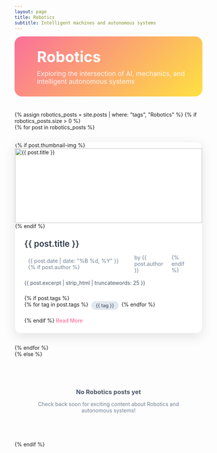 ```yaml
---
layout: page
title: Robotics
subtitle: Intelligent machines and autonomous systems
---
```


<div class="study-category-header robotics-header">
  <div class="category-icon">
    <i class="fas fa-robot"></i>
  </div>
  <div class="category-info">
    <h1>Robotics</h1>
    <p>Exploring the intersection of AI, mechanics, and intelligent autonomous systems</p>
  </div>
</div>

<div class="study-posts-container">
  {% assign robotics_posts = site.posts | where: "tags", "Robotics" %}
  {% if robotics_posts.size > 0 %}
    <div class="posts-grid">
      {% for post in robotics_posts %}
        <article class="study-post-card">
          {% if post.thumbnail-img %}
          <div class="post-image">
            <img src="{{ post.thumbnail-img | relative_url }}" alt="{{ post.title }}">
          </div>
          {% endif %}
          <div class="post-content">
            <h3><a href="{{ post.url | relative_url }}">{{ post.title }}</a></h3>
            <p class="post-meta">
              <i class="fas fa-calendar"></i> {{ post.date | date: "%B %d, %Y" }}
              {% if post.author %}
                <span class="author">by {{ post.author }}</span>
              {% endif %}
            </p>
            <p class="post-excerpt">{{ post.excerpt | strip_html | truncatewords: 25 }}</p>
            {% if post.tags %}
            <div class="post-tags">
              {% for tag in post.tags %}
                <span class="tag">{{ tag }}</span>
              {% endfor %}
            </div>
            {% endif %}
            <a href="{{ post.url | relative_url }}" class="read-more">Read More <i class="fas fa-arrow-right"></i></a>
          </div>
        </article>
      {% endfor %}
    </div>
  {% else %}
    <div class="no-posts">
      <i class="fas fa-cogs"></i>
      <h3>No Robotics posts yet</h3>
      <p>Check back soon for exciting content about Robotics and autonomous systems!</p>
    </div>
  {% endif %}
</div>

<style>
.robotics-header {
  background: linear-gradient(135deg, #fa709a 0%, #fee140 100%);
}

.study-category-header {
  display: flex;
  align-items: center;
  gap: 30px;
  margin-bottom: 40px;
  padding: 30px;
  border-radius: 20px;
  color: white;
}

.category-icon {
  font-size: 4rem;
  opacity: 0.9;
}

.category-info h1 {
  margin: 0 0 10px 0;
  font-size: 2.5rem;
  font-weight: 700;
}

.category-info p {
  margin: 0;
  font-size: 1.1rem;
  opacity: 0.9;
}

.study-posts-container {
  margin-top: 40px;
}

.posts-grid {
  display: grid;
  grid-template-columns: repeat(auto-fit, minmax(350px, 1fr));
  gap: 30px;
}

.study-post-card {
  background: white;
  border-radius: 15px;
  box-shadow: 0 10px 30px rgba(0,0,0,0.1);
  overflow: hidden;
  transition: transform 0.3s ease, box-shadow 0.3s ease;
  border: 1px solid #f0f0f0;
}

.study-post-card:hover {
  transform: translateY(-5px);
  box-shadow: 0 20px 40px rgba(0,0,0,0.15);
}

.post-image {
  height: 200px;
  overflow: hidden;
}

.post-image img {
  width: 100%;
  height: 100%;
  object-fit: cover;
  transition: transform 0.3s ease;
}

.study-post-card:hover .post-image img {
  transform: scale(1.05);
}

.post-content {
  padding: 25px;
}

.post-content h3 {
  margin: 0 0 15px 0;
  font-size: 1.4rem;
  font-weight: 600;
}

.post-content h3 a {
  color: #2d3748;
  text-decoration: none;
  transition: color 0.3s ease;
}

.post-content h3 a:hover {
  color: #fa709a;
}

.post-meta {
  color: #718096;
  font-size: 0.9rem;
  margin-bottom: 15px;
  display: flex;
  align-items: center;
  gap: 10px;
}

.post-meta .author {
  margin-left: 10px;
}

.post-excerpt {
  color: #4a5568;
  line-height: 1.6;
  margin-bottom: 20px;
}

.post-tags {
  display: flex;
  flex-wrap: wrap;
  gap: 8px;
  margin-bottom: 20px;
}

.tag {
  background: #e2e8f0;
  color: #4a5568;
  padding: 4px 12px;
  border-radius: 15px;
  font-size: 0.8rem;
  font-weight: 500;
}

.read-more {
  color: #fa709a;
  text-decoration: none;
  font-weight: 500;
  transition: color 0.3s ease;
}

.read-more:hover {
  color: #fee140;
}

.no-posts {
  text-align: center;
  padding: 60px 20px;
  color: #718096;
}

.no-posts i {
  font-size: 4rem;
  margin-bottom: 20px;
  opacity: 0.5;
}

.no-posts h3 {
  margin-bottom: 10px;
  color: #4a5568;
}

@media (max-width: 768px) {
  .study-category-header {
    flex-direction: column;
    text-align: center;
    gap: 20px;
  }
  
  .category-icon {
    font-size: 3rem;
  }
  
  .category-info h1 {
    font-size: 2rem;
  }
  
  .posts-grid {
    grid-template-columns: 1fr;
    gap: 20px;
  }
}
</style> 